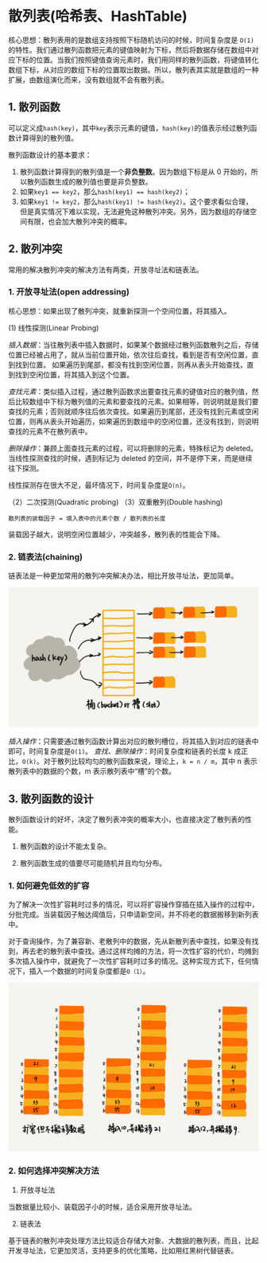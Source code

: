 # 散列表(哈希表、HashTable)

核心思想：散列表用的是数组支持按照下标随机访问的时候，时间复杂度是 `O(1)`的特性。我们通过散列函数把元素的键值映射为下标，然后将数据存储在数组中对应下标的位置。当我们按照键值查询元素时，我们用同样的散列函数，将键值转化数组下标，从对应的数组下标的位置取出数据。所以，散列表其实就是数组的一种扩展，由数组演化而来，没有数组就不会有散列表。

## 1. 散列函数

可以定义成`hash(key)`，其中`key`表示元素的键值，`hash(key)`的值表示经过散列函数计算得到的散列值。

散列函数设计的基本要求：

1. 散列函数计算得到的散列值是一个**非负整数**。因为数组下标是从 0 开始的，所以散列函数生成的散列值也要是非负整数。
2. 如果`key1 == key2`，那么`hash(key1) == hash(key2)`；
3. 如果`key1 != key2`，那么`hash(key1) != hash(key2)`。这个要求看似合理，但是真实情况下难以实现，无法避免这种散列冲突。另外，因为数组的存储空间有限，也会加大散列冲突的概率。

## 2. 散列冲突

常用的解决散列冲突的解决方法有两类，开放寻址法和链表法。

### 1. 开放寻址法(open addressing)

核心思想：如果出现了散列冲突，就重新探测一个空间位置，将其插入。

(1) 线性探测(Linear Probing)

_插入数据_：当往散列表中插入数据时，如果某个数据经过散列函数散列之后，存储位置已经被占用了，就从当前位置开始，依次往后查找，看到是否有空闲位置，直到找到位置。 如果遍历到尾部，都没有找到空闲位置，则再从表头开始查找，直到找到空闲位置，将其插入到这个位置。

_查找元素_：类似插入过程，通过散列函数求出要查找元素的键值对应的散列值，然后比较数组中下标为散列值的元素和要查找的元素。如果相等，则说明就是我们要查找的元素；否则就顺序往后依次查找。如果遍历到尾部，还没有找到元素或空闲位置，则再从表头开始遍历，如果遍历到数组中的空闲位置，还没有找到，则说明查找的元素不在散列表中。

_删除操作_：兼顾上面查找元素的过程，可以将删除的元素，特殊标记为 deleted。当线性探测查找的时候，遇到标记为 deleted 的空间，并不是停下来，而是继续往下探测。

线性探测存在很大不足，最坏情况下，时间复杂度是`O(n)`。

（2）二次探测(Quadratic probing)
（3）双重散列(Double hashing)

`散列表的装载因子 = 填入表中的元素个数 / 散列表的长度`

装载因子越大，说明空闲位置越少，冲突越多，散列表的性能会下降。

### 2. 链表法(chaining)

链表法是一种更加常用的散列冲突解决办法，相比开放寻址法，更加简单。

![](/Content/Pic/散列表_链表法.jpg)

_插入操作_：只需要通过散列函数计算出对应的散列槽位，将其插入到对应的链表中即可，时间复杂度是`O(1)`。
_查找、删除操作_：时间复杂度和链表的长度 k 成正比，`O(k)`。对于散列比较均匀的散列函数来说，理论上，`k = n / m`，其中 n 表示散列表中的数据的个数，m 表示散列表中“槽”的个数。

## 3. 散列函数的设计

散列函数设计的好坏，决定了散列表冲突的概率大小，也直接决定了散列表的性能。

1. 散列函数的设计不能太复杂。

2. 散列函数生成的值要尽可能随机并且均匀分布。

### 1. 如何避免低效的扩容

为了解决一次性扩容耗时过多的情况，可以将扩容操作穿插在插入操作的过程中，分批完成。当装载因子触达阈值后，只申请新空间，并不将老的数据搬移到新列表中。

对于查询操作，为了兼容新、老散列中的数据，先从新散列表中查找，如果没有找到，再去老的散列表中查找。通过这样均摊的方法，将一次性扩容的代价，均摊到多次插入操作中，就避免了一次性扩容耗时过多的情况。这种实现方式下，任何情况下，插入一个数据的时间复杂度都是`O（1）`。

![](/Content/Pic/散列表_扩容.jpg)

### 2. 如何选择冲突解决方法

1. 开放寻址法

当数据量比较小、装载因子小的时候，适合采用开放寻址法。

2. 链表法

基于链表的散列冲突处理方法比较适合存储大对象、大数据的散列表，而且，比起开发寻址法，它更加灵活，支持更多的优化策略，比如用红黑树代替链表。
